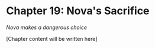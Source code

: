 # Chapter 19: Nova's Sacrifice

*Nova makes a dangerous choice*

[Chapter content will be written here]